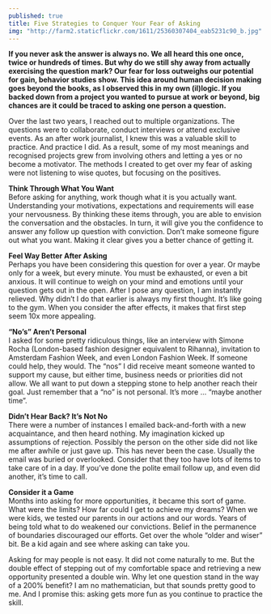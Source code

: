 ```yaml
---
published: true
title: Five Strategies to Conquer Your Fear of Asking
img: "http://farm2.staticflickr.com/1611/25360307404_eab5231c90_b.jpg"
---
```

**If you never ask the answer is always no. We all heard this one once, twice or hundreds of times. But why do we still shy away from actually exercising the question mark? Our fear for loss outweighs our potential for gain, behavior studies show. This idea around human decision making goes beyond the books, as I observed this in my own (il)logic. If you backed down from a project you wanted to pursue at work or beyond, big chances are it could be traced to asking one person a question.**

Over the last two years, I reached out to multiple organizations. The questions were to collaborate, conduct interviews or attend exclusive events. As an after work journalist, I knew this was a valuable skill to practice. And practice I did. As a result, some of my most meanings and recognised projects grew from involving others and letting a yes or no become a motivator. The methods I created to get over my fear of asking were not listening to wise quotes, but focusing on the positives.

**Think Through What You Want**  
Before asking for anything, work though what it is you actually want. Understanding your motivations, expectations and requirements will ease your nervousness. By thinking these items through, you are able to envision the conversation and the obstacles. In turn, it will give you the confidence to answer any follow up question with conviction. Don’t make someone figure out what you want. Making it clear gives you a better chance of getting it. 

**Feel Way Better After Asking**  
Perhaps you have been considering this question for over a year. Or maybe only for a week, but every minute. You must be exhausted, or even a bit anxious. It will continue to weigh on your mind and emotions until your question gets out in the open. After I pose any question, I am instantly relieved. Why didn’t I do that earlier is always my first thought. It’s like going to the gym. When you consider the after effects, it makes that first step seem 10x more appealing. 

**“No’s” Aren’t Personal**  
I asked for some pretty ridiculous things, like an interview with Simone Rocha (London-based fashion designer equivalent to Rihanna), invitation to Amsterdam Fashion Week, and even London Fashion Week. If someone could help, they would. The “nos” I did receive meant someone wanted to support my cause, but either time, business needs or priorities did not allow. We all want to put down a stepping stone to help another reach their goal. Just remember that a “no” is not personal. It’s more … “maybe another time”.

**Didn’t Hear Back? It’s Not No**  
There were a number of instances I emailed back-and-forth with a new acquaintance, and then heard nothing. My imagination kicked up assumptions of rejection. Possibly the person on the other side did not like me after awhile or just gave up. This has never been the case. Usually the email was buried or overlooked. Consider that they too have lots of items to take care of in a day. If you’ve done the polite email follow up, and even did another, it’s time to call. 

**Consider it a Game**  
Months into asking for more opportunities, it became this sort of game. What were the limits? How far could I get to achieve my dreams? When we were kids, we tested our parents in our actions and our words. Years of being told what to do weakened our convictions. Belief in the permanence of boundaries discouraged our efforts. Get over the whole “older and wiser” bit. Be a kid again and see where asking can take you. 

Asking for may people is not easy. It did not come naturally to me. But the double effect of stepping out of my comfortable space and retrieving a new opportunity presented a double win. Why let one question stand in the way of a 200% benefit? I am no mathematician, but that sounds pretty good to me. And I promise this: asking gets more fun as you continue to practice the skill.


